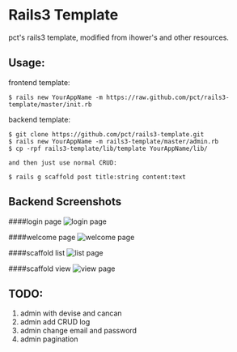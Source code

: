 # Rails3 Template

pct's rails3 template, modified from ihower's and other resources.

## Usage:

frontend template:

    $ rails new YourAppName -m https://raw.github.com/pct/rails3-template/master/init.rb

backend template:

    $ git clone https://github.com/pct/rails3-template.git
    $ rails new YourAppName -m rails3-template/master/admin.rb
    $ cp -rpf rails3-template/lib/template YourAppName/lib/

    and then just use normal CRUD:

    $ rails g scaffold post title:string content:text


## Backend Screenshots

####login page
![login page](https://raw.github.com/pct/rails3-template/master/screenshots/login.png)

####welcome page
![welcome page](https://raw.github.com/pct/rails3-template/master/screenshots/login_success.png)

####scaffold list
![list page](https://raw.github.com/pct/rails3-template/master/screenshots/list.png)

####scaffold view
![view page](https://raw.github.com/pct/rails3-template/master/screenshots/view.png)


## TODO:

1. admin with devise and cancan
2. admin add CRUD log
3. admin change email and password
4. admin pagination
